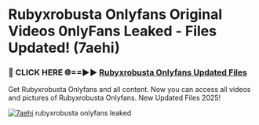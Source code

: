 # Rubyxrobusta Onlyfans Original Videos 0nlyFans Leaked - Files Updated! (7aehi)

<h3>🔴 CLICK HERE 🌐==►► <a href="https://tinyurl.com/2wckxsce" rel="nofollow">Rubyxrobusta Onlyfans Updated Files</a></h3>

Get Rubyxrobusta Onlyfans and all content. Now you can access all videos and pictures of Rubyxrobusta Onlyfans. New Updated Files 2025!

[![7aehi](https://i.imgur.com/AFduVYN.gif)](https://tinyurl.com/2wckxsce)
rubyxrobusta onlyfans leaked